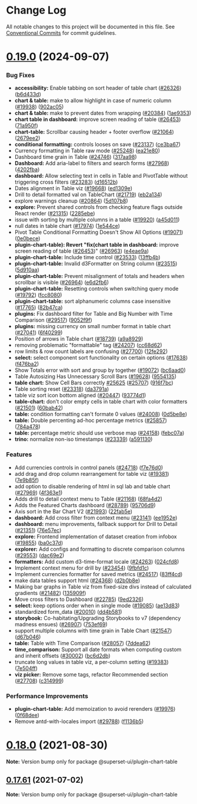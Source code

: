 # Change Log

All notable changes to this project will be documented in this file.
See [Conventional Commits](https://conventionalcommits.org) for commit guidelines.

# [0.19.0](https://github.com/apache/superset/compare/v2021.41.0...v0.19.0) (2024-09-07)

### Bug Fixes

- **accessibility:** Enable tabbing on sort header of table chart ([#26326](https://github.com/apache/superset/issues/26326)) ([b6d433d](https://github.com/apache/superset/commit/b6d433de32cad21c0866ee98fd5ae85b4459c23b))
- **chart & table:** make to allow highlight in case of numeric column ([#19938](https://github.com/apache/superset/issues/19938)) ([902ac05](https://github.com/apache/superset/commit/902ac053722ada89f817156a0af38ec03f27376c))
- **chart & table:** make to prevent dates from wrapping ([#20384](https://github.com/apache/superset/issues/20384)) ([1ae9353](https://github.com/apache/superset/commit/1ae935379fa8f1f5043205f218d7c1af93fae053))
- **chart table in dashboard:** improve screen reading of table ([#26453](https://github.com/apache/superset/issues/26453)) ([71a950f](https://github.com/apache/superset/commit/71a950fc803898393fbe1c0b370aaca438eeb38b))
- **chart-table:** Scrollbar causing header + footer overflow ([#21064](https://github.com/apache/superset/issues/21064)) ([2679ee2](https://github.com/apache/superset/commit/2679ee2e46edf53ab07c19e1186ce2877e159303))
- **conditional formatting:** controls looses on save ([#23137](https://github.com/apache/superset/issues/23137)) ([ce3ba67](https://github.com/apache/superset/commit/ce3ba67cf63e90059d94e2aa956982ad4ea44d1e))
- Currency formatting in Table raw mode ([#25248](https://github.com/apache/superset/issues/25248)) ([ea21e80](https://github.com/apache/superset/commit/ea21e800a799e7da0817f67cdae893be701569f5))
- Dashboard time grain in Table ([#24746](https://github.com/apache/superset/issues/24746)) ([317aa98](https://github.com/apache/superset/commit/317aa989c233160fcf4fe9ce3e5c1953634c5524))
- **Dashboard:** Add aria-label to filters and search forms ([#27968](https://github.com/apache/superset/issues/27968)) ([4202fba](https://github.com/apache/superset/commit/4202fba0f1da1d4f785c479c5972ee4dc4846e3d))
- **dashboard:** Allow selecting text in cells in Table and PivotTable without triggering cross filters ([#23283](https://github.com/apache/superset/issues/23283)) ([d16512b](https://github.com/apache/superset/commit/d16512b7758e36a1263fc63bd7d9d1f93060dc93))
- Dates alignment in Table viz ([#19668](https://github.com/apache/superset/issues/19668)) ([ed1309e](https://github.com/apache/superset/commit/ed1309e6bd9e8c0365794cf12bf4a272e540bbbd))
- Drill to detail formatted val on TableChart ([#21719](https://github.com/apache/superset/issues/21719)) ([eb2a134](https://github.com/apache/superset/commit/eb2a1345a87dae968d1357279e6056a76988bd01))
- explore warnings cleanup ([#20864](https://github.com/apache/superset/issues/20864)) ([5d107b8](https://github.com/apache/superset/commit/5d107b86abd1712571861e92f922ace57fb622ba))
- **explore:** Prevent shared controls from checking feature flags outside React render ([#21315](https://github.com/apache/superset/issues/21315)) ([2285ebe](https://github.com/apache/superset/commit/2285ebe72ec4edded6d195052740b7f9f13d1f1b))
- issue with sorting by multiple columns in a table ([#19920](https://github.com/apache/superset/issues/19920)) ([a45d011](https://github.com/apache/superset/commit/a45d011e74be7a52fee9b0e580187dd6f25509db))
- null dates in table chart ([#17974](https://github.com/apache/superset/issues/17974)) ([1e544ce](https://github.com/apache/superset/commit/1e544ce5316fad4b2c65127426c8aaffaf71fad3))
- Pivot Table Conditional Formatting Doesn't Show All Options ([#19071](https://github.com/apache/superset/issues/19071)) ([0e0bece](https://github.com/apache/superset/commit/0e0beceac173f765d8f9a0887732029b78603f6d))
- **plugin-chart-table): Revert "fix(chart table in dashboard:** improve screen reading of table ([#26453](https://github.com/apache/superset/issues/26453))" ([#26963](https://github.com/apache/superset/issues/26963)) ([e4eae9a](https://github.com/apache/superset/commit/e4eae9a70c3f5b7c3fae984a017e72e912fbad93))
- **plugin-chart-table:** Include time control ([#23533](https://github.com/apache/superset/issues/23533)) ([13ffb4b](https://github.com/apache/superset/commit/13ffb4b7c203cfa8ebec602fc7c25103eebc019f))
- **plugin-chart-table:** Invalid d3Formatter on String column ([#23515](https://github.com/apache/superset/issues/23515)) ([5d910aa](https://github.com/apache/superset/commit/5d910aa2e248edcee055f715def9b02bc2c1d62b))
- **plugin-chart-table:** Prevent misalignment of totals and headers when scrollbar is visible ([#26964](https://github.com/apache/superset/issues/26964)) ([e6d2fb6](https://github.com/apache/superset/commit/e6d2fb6fdfa4d741de16b322bdc4bd01fb559413))
- **plugin-chart-table:** Resetting controls when switching query mode ([#19792](https://github.com/apache/superset/issues/19792)) ([fcc8080](https://github.com/apache/superset/commit/fcc8080ff3b99e2f5f5cdbd48335d7ab83aba16a))
- **plugin-chart-table:** sort alphanumeric columns case insensitive ([#17765](https://github.com/apache/superset/issues/17765)) ([82b47ca](https://github.com/apache/superset/commit/82b47cacba9653c7837c361be65e10520e9068b3))
- **plugins:** Fix dashboard filter for Table and Big Number with Time Comparison ([#29517](https://github.com/apache/superset/issues/29517)) ([9052f9f](https://github.com/apache/superset/commit/9052f9fbb4a17c8dc1e951a8d1b13bf92b29c8a8))
- **plugins:** missing currency on small number format in table chart ([#27041](https://github.com/apache/superset/issues/27041)) ([6f40299](https://github.com/apache/superset/commit/6f402991e54ae6ab0c6c98613d7e831c7f847f54))
- Position of arrows in Table chart ([#18739](https://github.com/apache/superset/issues/18739)) ([a9a8929](https://github.com/apache/superset/commit/a9a892945e6058c92c6e4f63255d799790a9bfa8))
- removing problematic "formattable" tag ([#24207](https://github.com/apache/superset/issues/24207)) ([cc68d62](https://github.com/apache/superset/commit/cc68d626bce46d1dcb8e8ee97f19919774c1ab86))
- row limits & row count labels are confusing ([#27700](https://github.com/apache/superset/issues/27700)) ([12fe292](https://github.com/apache/superset/commit/12fe2929a4a4b5627d9cff701a1e73644e78ac47))
- **select:** select component sort functionality on certain options ([#17638](https://github.com/apache/superset/issues/17638)) ([f476ba2](https://github.com/apache/superset/commit/f476ba23a279cb87a94ad3075e035cad0ae264b6))
- Show Totals error with sort and group by together ([#19072](https://github.com/apache/superset/issues/19072)) ([bc6aad0](https://github.com/apache/superset/commit/bc6aad0a88bbbbfd6c592f8813d1b72471788897))
- Table Autosizing Has Unnecessary Scroll Bars ([#19628](https://github.com/apache/superset/issues/19628)) ([9554135](https://github.com/apache/superset/commit/955413539b3edd892efd6bc069240efb5f5a29ac))
- **table chart:** Show Cell Bars correctly [#25625](https://github.com/apache/superset/issues/25625) ([#25707](https://github.com/apache/superset/issues/25707)) ([916f7bc](https://github.com/apache/superset/commit/916f7bcbbae6786bc6320f31b8e5af49ad119ac9))
- Table sorting reset ([#23318](https://github.com/apache/superset/issues/23318)) ([da3791a](https://github.com/apache/superset/commit/da3791ad3daa209631a588394600d1a8b635e814))
- table viz sort icon bottom aligned ([#20447](https://github.com/apache/superset/issues/20447)) ([93774d1](https://github.com/apache/superset/commit/93774d1860fd40dfee1f18e2787d9d0b79b551e2))
- **table-chart:** don't color empty cells in table chart with color formatters ([#21501](https://github.com/apache/superset/issues/21501)) ([60bab42](https://github.com/apache/superset/commit/60bab4269f1a0ebd42c85aab1ecd8c34ae1b9448))
- **table:** condition formatting can't formate 0 values ([#24008](https://github.com/apache/superset/issues/24008)) ([0d5be8e](https://github.com/apache/superset/commit/0d5be8e3f6c0b1ca62bf52fe933bc516d2f509e0))
- **table:** Double percenting ad-hoc percentage metrics ([#25857](https://github.com/apache/superset/issues/25857)) ([784a478](https://github.com/apache/superset/commit/784a478268fd89e6e58077e99bb2010987d6b07c))
- **table:** percentage metric should use verbose map ([#24158](https://github.com/apache/superset/issues/24158)) ([febc07a](https://github.com/apache/superset/commit/febc07aec361d80056195c001d26084e3a0b9363))
- **trino:** normalize non-iso timestamps ([#23339](https://github.com/apache/superset/issues/23339)) ([a591130](https://github.com/apache/superset/commit/a591130e0bd3c817af9ad937f63f1af1fce90740))

### Features

- Add currencies controls in control panels ([#24718](https://github.com/apache/superset/issues/24718)) ([f7e76d0](https://github.com/apache/superset/commit/f7e76d02b7cbe4940946673590bb979984ace9f5))
- add drag and drop column rearrangement for table viz ([#19381](https://github.com/apache/superset/issues/19381)) ([7e9b85f](https://github.com/apache/superset/commit/7e9b85f76ca8cae38c38e11f857634216b1cd71c))
- add option to disable rendering of html in sql lab and table chart ([#27969](https://github.com/apache/superset/issues/27969)) ([4f363e1](https://github.com/apache/superset/commit/4f363e11801572e7737b9c475bba58bd0a5dbca8))
- Adds drill to detail context menu to Table ([#21168](https://github.com/apache/superset/issues/21168)) ([68fa4d2](https://github.com/apache/superset/commit/68fa4d2665cc0742b2194533271ce562a3ebbf14))
- Adds the Featured Charts dashboard ([#28789](https://github.com/apache/superset/issues/28789)) ([95706d9](https://github.com/apache/superset/commit/95706d9be2b5414ed496ad762ba1996041429e01))
- Axis sort in the Bar Chart V2 ([#21993](https://github.com/apache/superset/issues/21993)) ([22fab5e](https://github.com/apache/superset/commit/22fab5e58ce574e962518067d982e3036449e580))
- **dashboard:** Add cross filter from context menu ([#23141](https://github.com/apache/superset/issues/23141)) ([ee1952e](https://github.com/apache/superset/commit/ee1952e488f2cd0913fe6f35ffe551d18ee3d143))
- **dashboard:** menu improvements, fallback support for Drill to Detail ([#21351](https://github.com/apache/superset/issues/21351)) ([76e57ec](https://github.com/apache/superset/commit/76e57ec651bbfaf4f76031eeeca66f6a1fa81bc2))
- **explore:** Frontend implementation of dataset creation from infobox ([#19855](https://github.com/apache/superset/issues/19855)) ([ba0c37d](https://github.com/apache/superset/commit/ba0c37d3df85b1af39404af1d578daeb0ff2d278))
- **explorer:** Add configs and formatting to discrete comparison columns ([#29553](https://github.com/apache/superset/issues/29553)) ([dac69e2](https://github.com/apache/superset/commit/dac69e20922ac06b21267502fc9cf18b61de15cc))
- **formatters:** Add custom d3-time-format locale ([#24263](https://github.com/apache/superset/issues/24263)) ([024cfd8](https://github.com/apache/superset/commit/024cfd86e408ec5f7ddf49a9e90908e2fb2e6b70))
- Implement context menu for drill by ([#23454](https://github.com/apache/superset/issues/23454)) ([9fbfd1c](https://github.com/apache/superset/commit/9fbfd1c1d883f983ef96b8812297721e2a1a9695))
- Implement currencies formatter for saved metrics ([#24517](https://github.com/apache/superset/issues/24517)) ([83ff4cd](https://github.com/apache/superset/commit/83ff4cd86a4931fc8eda83aeb3d8d3c92d773202))
- make data tables support html ([#24368](https://github.com/apache/superset/issues/24368)) ([d2b0b8e](https://github.com/apache/superset/commit/d2b0b8eac52ad8b68639c6581a1ed174a593f564))
- Making bar graphs in Table viz from fixed-size divs instead of calculated gradients ([#21482](https://github.com/apache/superset/issues/21482)) ([135909f](https://github.com/apache/superset/commit/135909f814e989c2314ddbb5da90e5364cd36d17))
- Move cross filters to Dashboard ([#22785](https://github.com/apache/superset/issues/22785)) ([9ed2326](https://github.com/apache/superset/commit/9ed2326a20329d41abc8e0995b0ba6110379088f))
- **select:** keep options order when in single mode ([#19085](https://github.com/apache/superset/issues/19085)) ([ae13d83](https://github.com/apache/superset/commit/ae13d8313b5687374f5b24e02bccdcc717ba19eb))
- standardized form_data ([#20010](https://github.com/apache/superset/issues/20010)) ([dd4b581](https://github.com/apache/superset/commit/dd4b581fb55d920fc3b709fc044cea5339802ee2))
- **storybook:** Co-habitating/Upgrading Storybooks to v7 (dependency madness ensues) ([#26907](https://github.com/apache/superset/issues/26907)) ([753ef69](https://github.com/apache/superset/commit/753ef695294ce26238b68ff41ba0a9af6aea74de))
- support multiple columns with time grain in Table Chart ([#21547](https://github.com/apache/superset/issues/21547)) ([d67b046](https://github.com/apache/superset/commit/d67b04683c5e671a8e0278994fb36b23978c1ff4))
- **table:** Table with Time Comparison ([#28057](https://github.com/apache/superset/issues/28057)) ([7ddea62](https://github.com/apache/superset/commit/7ddea62331617dad1b8ade1abe7dd8c11a1ba20d))
- **time_comparison:** Support all date formats when computing custom and inherit offsets ([#30002](https://github.com/apache/superset/issues/30002)) ([bc6d2db](https://github.com/apache/superset/commit/bc6d2dba373e59a498d942909ab6631e5c8521e9))
- truncate long values in table viz, a per-column setting ([#19383](https://github.com/apache/superset/issues/19383)) ([7e504ff](https://github.com/apache/superset/commit/7e504ff680698106cf9008b4c2814b01fcac90bb))
- **viz picker:** Remove some tags, refactor Recommended section ([#27708](https://github.com/apache/superset/issues/27708)) ([c314999](https://github.com/apache/superset/commit/c3149994ac0d4392e0462421b62cd0c034142082))

### Performance Improvements

- **plugin-chart-table:** Add memoization to avoid rerenders ([#19976](https://github.com/apache/superset/issues/19976)) ([0f68dee](https://github.com/apache/superset/commit/0f68deedf105300c8bd2536bd205d128799c0381))
- Remove antd-with-locales import ([#29788](https://github.com/apache/superset/issues/29788)) ([f1136b5](https://github.com/apache/superset/commit/f1136b57dd6b4cbcb7628dcbf6b1ac46e2a8301b))

# [0.18.0](https://github.com/apache-superset/superset-ui/compare/v0.17.87...v0.18.0) (2021-08-30)

**Note:** Version bump only for package @superset-ui/plugin-chart-table

## [0.17.61](https://github.com/apache-superset/superset-ui/compare/v0.17.60...v0.17.61) (2021-07-02)

**Note:** Version bump only for package @superset-ui/plugin-chart-table
